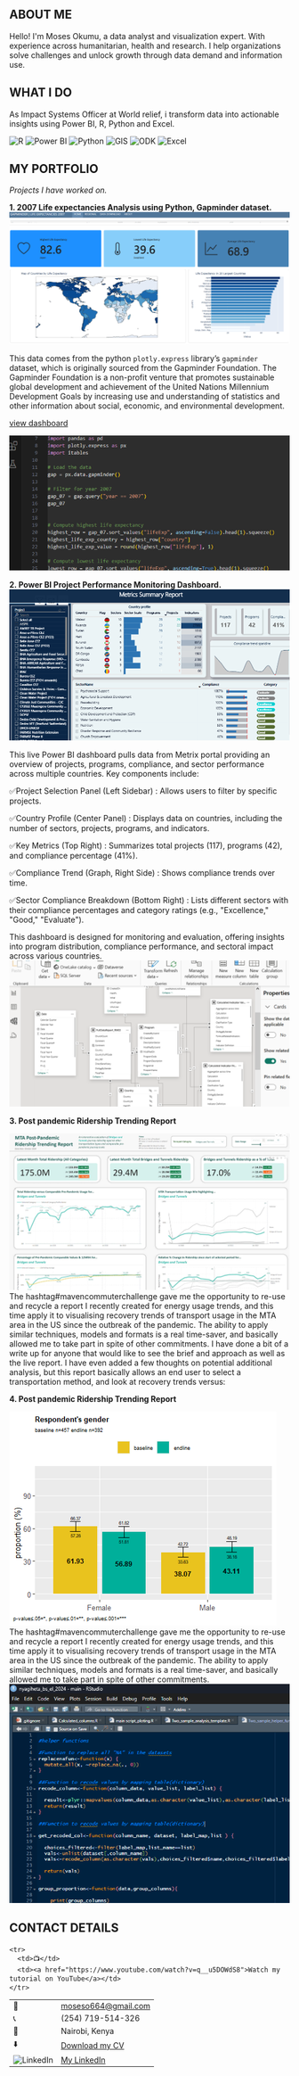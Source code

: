 <!--Section 1: Introduce your self-->
## ABOUT ME

Hello! I'm Moses Okumu, a data analyst and visualization expert. With experience across humanitarian, health and research. I help organizations solve challenges and unlock growth through data demand and information use.


<!--Mention your top/relevant skills here - core and soft skills-->
## WHAT I DO

As Impact Systems Officer at World relief, i transform data into actionable insights using Power BI, R, Python and Excel.

  ![R](https://img.shields.io/badge/R-276DC3?style=flat-square&logo=r&logoColor=white)
  ![Power BI](https://img.shields.io/badge/Power%20BI-F2C811?style=flat-square&logo=powerbi&logoColor=black)
  ![Python](https://img.shields.io/badge/Python-3776AB?style=flat-square&logo=python&logoColor=white)
  ![GIS](https://img.shields.io/badge/GIS-006747?style=flat-square&logo=esri&logoColor=white)
  ![ODK](https://img.shields.io/badge/ODK-FF6600?style=flat-square&logo=opendatakit&logoColor=white)
  ![Excel](https://img.shields.io/badge/Excel-217346?style=flat-square&logo=microsoft-excel&logoColor=white)


<!--Section 2: List 3-4 key projects-->
## MY PORTFOLIO

*Projects I have worked on.*

**1. 2007 Life expectancies Analysis using Python, Gapminder dataset.**
![image](gapminder.png)

This data comes from the python `plotly.express` library’s `gapminder` dataset, which is originally sourced from the Gapminder Foundation.
The Gapminder Foundation is a non-profit venture that promotes sustainable global development and achievement of the United Nations Millennium Development Goals by increasing use and understanding of statistics and other information about social, economic, and environmental development.

[view dashboard](https://mose742.github.io/my_first_repo_2025/gapminder_copy.html)

![image](code.png)

**2. Power BI Project Performance Monitoring Dashboard.**
![image](metrix.png)

This live Power BI dashboard pulls data from Metrix portal providing an overview of projects, programs, compliance, and sector performance across multiple countries. Key components include:

  ✅Project Selection Panel (Left Sidebar) : Allows users to filter by specific projects.

  ✅Country Profile (Center Panel) : Displays data on countries, including the number of sectors, projects, programs, and indicators.

  ✅Key Metrics (Top Right) : Summarizes total projects (117), programs (42), and compliance percentage (41%).

   ✅Compliance Trend (Graph, Right Side) : Shows compliance trends over time.

   ✅Sector Compliance Breakdown (Bottom Right) : Lists different sectors with their compliance percentages and category ratings (e.g., "Excellence," "Good," "Evaluate").

This dashboard is designed for monitoring and evaluation, offering insights into program distribution, compliance performance, and sectoral impact across various countries. 
![image](model.png)

**3. Post pandemic Ridership Trending Report**

![image](linkdn2025.png)
The hashtag#mavencommuterchallenge gave me the opportunity to re-use and recycle a report I recently created for energy usage trends, and this time apply it to visualising recovery trends of transport usage in the MTA area in the US since the outbreak of the pandemic.
The ability to apply similar techniques, models and formats is a real time-saver, and basically allowed me to take part in spite of other commitments.
I have done a bit of a write up for anyone that would like to see the brief and approach as well as the live report. 
I have even added a few thoughts on potential additional analysis, but this report basically allows an end user to select a transportation method, and look at recovery trends versus: 

**4. Post pandemic Ridership Trending Report**

![image](R.png)
The hashtag#mavencommuterchallenge gave me the opportunity to re-use and recycle a report I recently created for energy usage trends, and this time apply it to visualising recovery trends of transport usage in the MTA area in the US since the outbreak of the pandemic.
The ability to apply similar techniques, models and formats is a real time-saver, and basically allowed me to take part in spite of other commitments.
![image](r_script.png)

## CONTACT DETAILS

<table>
  <tbody>
    <tr>
      <td>📧</td>
      <td><a href="mailto:anietieetuk@gmail.com">moseso664@gmail.com</a></td>
    </tr>
    <tr>
      <td>📞</td>
      <td>(254) 719-514-326</td>
    </tr>
    <tr>
      <td>📍</td>
      <td>Nairobi, Kenya</td>
    </tr>
    <tr>
      <td>⬇️</td>
      <td><a href="https://github.com/Mose742/portfolio/blob/main/documents/updated_cv.pdf">Download my CV</a></td>
    </tr>
   <tr>
    <td><img src="https://upload.wikimedia.org/wikipedia/commons/c/ca/LinkedIn_logo_initials.png" alt="LinkedIn" width="15.5" height="15.5"></td>
    <td><a href="https://www.linkedin.com/in/mosesokumu/">My LinkedIn</a></td>
</tr>

    <tr>
      <td>📺</td>
      <td><a href="https://www.youtube.com/watch?v=q__u5DOWdS8">Watch my tutorial on YouTube</a></td>
    </tr>
  </tbody>
</table>

   





